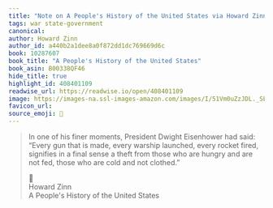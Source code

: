 ```yaml
---
title: "Note on A People's History of the United States via Howard Zinn"
tags: war state-government
canonical: 
author: Howard Zinn
author_id: a440b2a1dee8a0f872dd1dc769669d6c
book: 10287607
book_title: "A People's History of the United States"
book_asin: B00338QF46
hide_title: true
highlight_id: 408401109
readwise_url: https://readwise.io/open/408401109
image: https://images-na.ssl-images-amazon.com/images/I/51Vm0uZzJDL._SL200_.jpg
favicon_url: 
source_emoji: 📕
---
```


> In one of his finer moments, President Dwight Eisenhower had said: “Every gun that is made, every warship launched, every rocket fired, signifies in a final sense a theft from those who are hungry and are not fed, those who are cold and not clothed.”
> <div class="quoteback-footer"><div class="quoteback-avatar"><span class="mini-emoji"> 📕</span></div><div class="quoteback-metadata"><div class="metadata-inner"><span style="display:none">FROM:</span><div aria-label="Howard Zinn" class="quoteback-author"> Howard Zinn</div><div aria-label="A People's History of the United States" class="quoteback-title"> A People's History of the United States</div></div></div></div>